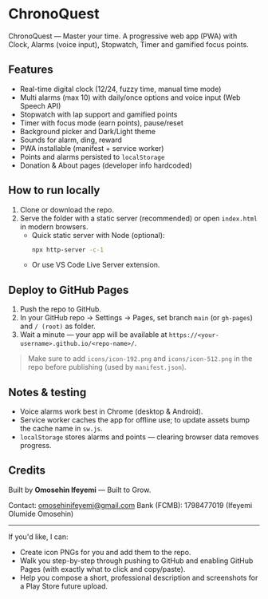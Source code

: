 # ChronoQuest

ChronoQuest — Master your time. A progressive web app (PWA) with Clock, Alarms (voice input), Stopwatch, Timer and gamified focus points.

## Features
- Real-time digital clock (12/24, fuzzy time, manual time mode)
- Multi alarms (max 10) with daily/once options and voice input (Web Speech API)
- Stopwatch with lap support and gamified points
- Timer with focus mode (earn points), pause/reset
- Background picker and Dark/Light theme
- Sounds for alarm, ding, reward
- PWA installable (manifest + service worker)
- Points and alarms persisted to `localStorage`
- Donation & About pages (developer info hardcoded)

## How to run locally
1. Clone or download the repo.
2. Serve the folder with a static server (recommended) or open `index.html` in modern browsers.
   - Quick static server with Node (optional):
     ```bash
     npx http-server -c-1
     ```
   - Or use VS Code Live Server extension.

## Deploy to GitHub Pages
1. Push the repo to GitHub.
2. In your GitHub repo → Settings → Pages, set branch `main` (or `gh-pages`) and `/ (root)` as folder.
3. Wait a minute — your app will be available at `https://<your-username>.github.io/<repo-name>/`.

> Make sure to add `icons/icon-192.png` and `icons/icon-512.png` in the repo before publishing (used by `manifest.json`).

## Notes & testing
- Voice alarms work best in Chrome (desktop & Android).
- Service worker caches the app for offline use; to update assets bump the cache name in `sw.js`.
- `localStorage` stores alarms and points — clearing browser data removes progress.

## Credits
Built by **Omosehin Ifeyemi** — Built to Grow.

Contact: omosehinifeyemi@gmail.com
Bank (FCMB): 1798477019 (Ifeyemi Olumide Omosehin)

---

If you'd like, I can:
- Create icon PNGs for you and add them to the repo.
- Walk you step-by-step through pushing to GitHub and enabling GitHub Pages (with exactly what to click and copy/paste).
- Help you compose a short, professional description and screenshots for a Play Store future upload.

